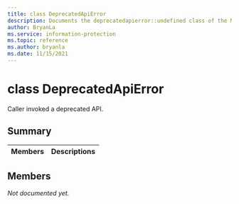 ```yaml
---
title: class DeprecatedApiError 
description: Documents the deprecatedapierror::undefined class of the Microsoft Information Protection (MIP) SDK.
author: BryanLa
ms.service: information-protection
ms.topic: reference
ms.author: bryanla
ms.date: 11/15/2021
---
```


# class DeprecatedApiError 
Caller invoked a deprecated API.
  
## Summary
 Members                        | Descriptions                                
--------------------------------|---------------------------------------------
  
## Members
_Not documented yet._
